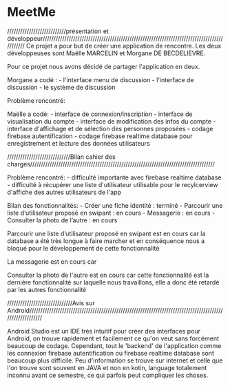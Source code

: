 # MeetMe


///////////////////////////présentation et développeur///////////////////////////////////////////////////////////////////////////////////////////
Ce projet a pour but de créer une application de rencontre. Les deux développeuses sont Maëlle MARCELIN et Morgane DE BECDELIEVRE.

Pour ce projet nous avons décidé de partager l'application en deux.

Morgane a codé : - l'interface menu de discussion
                 - l'interface de discussion
                 - le système de discussion
                

Problème rencontré:



Maëlle a codé: - interface de connexion/inscription
               - interface de visualisation du compte
               - interface de modification des infos du compte
               - interface d'affichage et de sélection des personnes proposées
               - codage firebase autentification
               - codage firebase realtime database pour enregistrement et lecture des données utilisateurs 
       
       
/////////////////////////////Bilan cahier des charges/////////////////////////////////////////////////////////////////////////////////////
            
Problème rencontré: - difficulté importante avec firebase realtime database
                    - difficulté à récupérer une liste d'utilisateur utilisable pour le recylcerview d'affiche des autres utilisateurs de l'app
                    

Bilan des fonctionnalités: - Créer une fiche identité : terminé
                           - Parcourir une liste d’utilisateur proposé en swipant : en cours
                           - Messagerie : en cours
                           - Consulter la photo de l’autre : en cours
                           

Parcourir une liste d’utilisateur proposé en swipant est en cours car la database a été très longue à faire marcher et en conséquence nous a bloqué pour le développement de cette fonctionnalité

La messagerie est en cours car 

Consulter la photo de l'autre est en cours car cette fonctionnalité est la dernière fonctionnalité sur laquelle nous travaillons, elle a donc été retardé par les autres fonctionnalité


//////////////////////////////Avis sur Android/////////////////////////////////////////////////////////////////////////////////////////////////////////

Android Studio est un IDE très intuitif pour créer des interfaces pour Android, on trouve rapidement et facilement ce qu'on veut sans forcément beaucoup de codage. Cependant, tout le 'backend'
de l'application comme les connexion firebase autentification ou firebase realtime database sont beaucoup plus difficile. Peu d'information se trouve sur internet et celle que l'on trouve sont
souvent en JAVA et non en kotin, language totalement inconnu avant ce semestre, ce qui parfois peut compliquer les choses.



